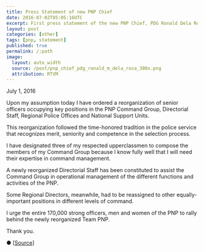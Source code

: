 ```yaml
---
title: Press Statement of new PNP Chief
date: 2016-07-02T05:05:16UTC
excerpt: First press statement of the new PNP Chief, PDG Ronald Dela Rosa, after his assumption of command on 1 July 2016.
layout: post
categories: [other]
tags: [pnp, statement]
published: true
permalink: /:path
image:
  layout: auto_width
  source: /post/pnp_chief_pdg_ronald_m_dela_rosa_300x.png
  attribution: RTVM
---
```


July 1, 2016

Upon my assumption today I have ordered a reorganization of senior officers occupying key positions in the PNP Command Group, Directorial Staff, Regional Police Offices and National Support Units.

This reorganization followed the time-honored tradition in the police service that recognizes merit, seniority and competence in the selection process.

I have designated three of my respected upperclassmen to compose the members of my Command Group because I know fully well that I will need their expertise in command management.

A newly reorganized Directorial Staff has been constituted to assist the Command Group in operational management of the different functions and activities of the PNP.

Some Regional Directors, meanwhile, had to be reassigned to other equally-important positions in different levels of command.

I urge the entire 170,000 strong officers, men and women of the PNP to rally behind the newly reorganized Team PNP.

Thank you.

&#x25cf; [[Source](http://pnp.gov.ph/portal/index.php/press-news-releases/latest-news/3431-press-statement-of-the-chief-pnp-pdg-ronald-m-dela-rosa)]